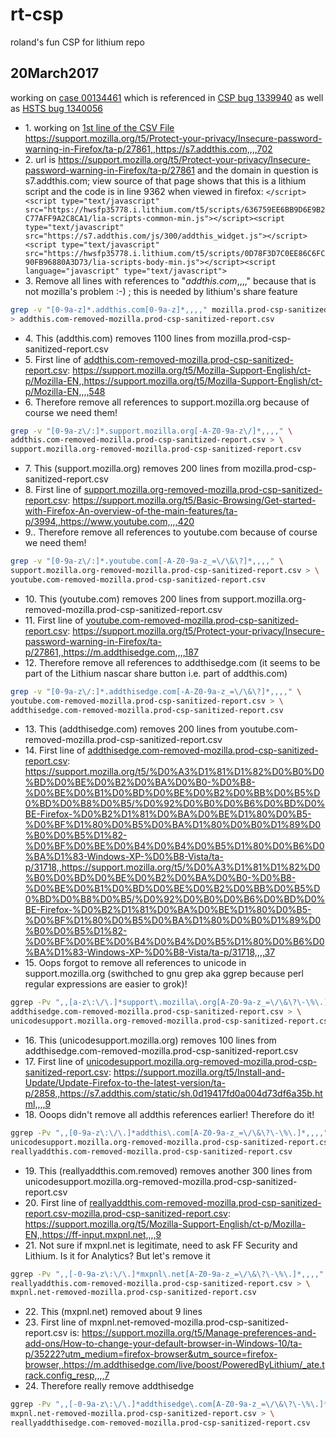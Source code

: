 # rt-csp
roland's fun CSP for lithium repo
## 20March2017
working on [case 00134461](https://supportcases.lithium.com/50061000009MCTs) which is referenced in 
[CSP bug 1339940](https://bugzilla.mozilla.org/show_bug.cgi?id=1339940) as well as 
[HSTS bug 1340056](https://bugzilla.mozilla.org/show_bug.cgi?id=1340056)
* 1\. working on [1st line of the CSV File](https://github.com/rtanglao/rt-csp/blob/master/mozilla.prod-csp-sanitized-report.csv) https://support.mozilla.org/t5/Protect-your-privacy/Insecure-password-warning-in-Firefox/ta-p/27861,,https://s7.addthis.com,,,,702
* 2\. url is https://support.mozilla.org/t5/Protect-your-privacy/Insecure-password-warning-in-Firefox/ta-p/27861 and the domain in question is s7.addthis.com; view source of that page shows that this is a lithium script and the code is in line 9362 when viewed in firefox:
```</script><script type="text/javascript" src="https://hwsfp35778.i.lithium.com/t5/scripts/636759EE6BB9D6E9B2C77AFF9A2C8CA1/lia-scripts-common-min.js"></script><script type="text/javascript" src="https://s7.addthis.com/js/300/addthis_widget.js"></script><script type="text/javascript" src="https://hwsfp35778.i.lithium.com/t5/scripts/0D78F3D7C0EE86C6FC90FB96880A3D73/lia-scripts-body-min.js"></script><script language="javascript" type="text/javascript">```
* 3\. Remove all lines with references to "*addthis.com*,,,," because that is not mozilla's problem :-) ; this is needed by lithium's share feature
```sh
grep -v "[0-9a-z]*.addthis.com[0-9a-z]*,,,," mozilla.prod-csp-sanitized-report.csv \
> addthis.com-removed-mozilla.prod-csp-sanitized-report.csv
```
* 4\. This (addthis.com) removes 1100 lines from mozilla.prod-csp-sanitized-report.csv
* 5\. First line of [addthis.com-removed-mozilla.prod-csp-sanitized-report.csv](https://github.com/rtanglao/rt-csp/blob/master/addthis.com-removed-mozilla.prod-csp-sanitized-report.csv): https://support.mozilla.org/t5/Mozilla-Support-English/ct-p/Mozilla-EN,,https://support.mozilla.org/t5/Mozilla-Support-English/ct-p/Mozilla-EN,,,,548
* 6\. Therefore remove all references to support.mozilla.org because of course we need them!
```sh
grep -v "[0-9a-z\/:]*.support.mozilla.org[-A-Z0-9a-z\/]*,,,," \
addthis.com-removed-mozilla.prod-csp-sanitized-report.csv > \
support.mozilla.org-removed-mozilla.prod-csp-sanitized-report.csv
```
* 7\. This (support.mozilla.org) removes 200 lines from mozilla.prod-csp-sanitized-report.csv
* 8\. First line of [support.mozilla.org-removed-mozilla.prod-csp-sanitized-report.csv](https://github.com/rtanglao/rt-csp/blob/master/support.mozilla.org-removed-mozilla.prod-csp-sanitized-report.csv): https://support.mozilla.org/t5/Basic-Browsing/Get-started-with-Firefox-An-overview-of-the-main-features/ta-p/3994,,https://www.youtube.com,,,,420
* 9.\. Therefore remove all references to youtube.com because of course we need them!
```sh
grep -v "[0-9a-z\/:]*.youtube.com[-A-Z0-9a-z_=\/\&\?]*,,,," \
support.mozilla.org-removed-mozilla.prod-csp-sanitized-report.csv > \
youtube.com-removed-mozilla.prod-csp-sanitized-report.csv
```
* 10\. This (youtube.com) removes 200 lines from support.mozilla.org-removed-mozilla.prod-csp-sanitized-report.csv
* 11\. First line of [youtube.com-removed-mozilla.prod-csp-sanitized-report.csv](https://github.com/rtanglao/rt-csp/blob/master/youtube.com-removed-mozilla.prod-csp-sanitized-report.csv): https://support.mozilla.org/t5/Protect-your-privacy/Insecure-password-warning-in-Firefox/ta-p/27861,,https://m.addthisedge.com,,,,187
* 12\. Therefore remove all references to addthisedge.com (it seems to be part of the Lithium nascar share button i.e. part of addthis.com)
```sh
grep -v "[0-9a-z\/:]*.addthisedge.com[-A-Z0-9a-z_=\/\&\?]*,,,," \
youtube.com-removed-mozilla.prod-csp-sanitized-report.csv > \
addthisedge.com-removed-mozilla.prod-csp-sanitized-report.csv
```
* 13\. This (addthisedge.com) removes 200 lines from youtube.com-removed-mozilla.prod-csp-sanitized-report.csv
* 14\. First line of [addthisedge.com-removed-mozilla.prod-csp-sanitized-report.csv](https://github.com/rtanglao/rt-csp/blob/master/addthisedge.com-removed-mozilla.prod-csp-sanitized-report.csv): https://support.mozilla.org/t5/%D0%A3%D1%81%D1%82%D0%B0%D0%BD%D0%BE%D0%B2%D0%BA%D0%B0-%D0%B8-%D0%BE%D0%B1%D0%BD%D0%BE%D0%B2%D0%BB%D0%B5%D0%BD%D0%B8%D0%B5/%D0%92%D0%B0%D0%B6%D0%BD%D0%BE-Firefox-%D0%B2%D1%81%D0%BA%D0%BE%D1%80%D0%B5-%D0%BF%D1%80%D0%B5%D0%BA%D1%80%D0%B0%D1%89%D0%B0%D0%B5%D1%82-%D0%BF%D0%BE%D0%B4%D0%B4%D0%B5%D1%80%D0%B6%D0%BA%D1%83-Windows-XP-%D0%B8-Vista/ta-p/31718,,https://support.mozilla.org/t5/%D0%A3%D1%81%D1%82%D0%B0%D0%BD%D0%BE%D0%B2%D0%BA%D0%B0-%D0%B8-%D0%BE%D0%B1%D0%BD%D0%BE%D0%B2%D0%BB%D0%B5%D0%BD%D0%B8%D0%B5/%D0%92%D0%B0%D0%B6%D0%BD%D0%BE-Firefox-%D0%B2%D1%81%D0%BA%D0%BE%D1%80%D0%B5-%D0%BF%D1%80%D0%B5%D0%BA%D1%80%D0%B0%D1%89%D0%B0%D0%B5%D1%82-%D0%BF%D0%BE%D0%B4%D0%B4%D0%B5%D1%80%D0%B6%D0%BA%D1%83-Windows-XP-%D0%B8-Vista/ta-p/31718,,,,37
* 15\. Oops forgot to remove  all references to unicode in support.mozilla.org (swithched to gnu grep aka ggrep because perl regular expressions are easier to grok)!
```sh
ggrep -Pv ",,[a-z\:\/\.]*support\.mozilla\.org[A-Z0-9a-z_=\/\&\?\-\%\.]*,,,," \
addthisedge.com-removed-mozilla.prod-csp-sanitized-report.csv > \
unicodesupport.mozilla.org-removed-mozilla.prod-csp-sanitized-report.csv
```
* 16\. This (unicodesupport.mozilla.org) removes 100 lines from addthisedge.com-removed-mozilla.prod-csp-sanitized-report.csv
* 17\. First line of [unicodesupport.mozilla.org-removed-mozilla.prod-csp-sanitized-report.csv](https://github.com/rtanglao/rt-csp/blob/master/unicodesupport.mozilla.org-removed-mozilla.prod-csp-sanitized-report.csv): https://support.mozilla.org/t5/Install-and-Update/Update-Firefox-to-the-latest-version/ta-p/2858,,https://s7.addthis.com/static/sh.0d19417fd0a004d73df6a35b.html,,,,9
* 18\. Ooops didn't remove all addthis references earlier! Therefore do it!
```sh
ggrep -Pv ",,[0-9a-z\:\/\.]*addthis\.com[A-Z0-9a-z_=\/\&\?\-\%\.]*,,,," \
unicodesupport.mozilla.org-removed-mozilla.prod-csp-sanitized-report.csv > \
reallyaddthis.com-removed-mozilla.prod-csp-sanitized-report.csv
```
* 19\. This (reallyaddthis.com.removed) removes another 300 lines from unicodesupport.mozilla.org-removed-mozilla.prod-csp-sanitized-report.csv
* 20\. First line of [reallyaddthis.com-removed-mozilla.prod-csp-sanitized-report.csv-mozilla.prod-csp-sanitized-report.csv](https://github.com/rtanglao/rt-csp/blob/master/reallyaddthis.com-removed-mozilla.prod-csp-sanitized-report.csv): https://support.mozilla.org/t5/Mozilla-Support-English/ct-p/Mozilla-EN,,https://ff-input.mxpnl.net,,,,9
* 21\. Not sure if mxpnl.net is legitimate, need to ask FF Security and Lithium. Is it for Analytics? But let's remove it
```sh
ggrep -Pv ",,[-0-9a-z\:\/\.]*mxpnl\.net[A-Z0-9a-z_=\/\&\?\-\%\.]*,,,," \
reallyaddthis.com-removed-mozilla.prod-csp-sanitized-report.csv > \
mxpnl.net-removed-mozilla.prod-csp-sanitized-report.csv
```
* 22\. This (mxpnl.net) removed about 9 lines
* 23\. First line of mxpnl.net-removed-mozilla.prod-csp-sanitized-report.csv is: https://support.mozilla.org/t5/Manage-preferences-and-add-ons/How-to-change-your-default-browser-in-Windows-10/ta-p/35222?utm_medium=firefox-browser&utm_source=firefox-browser,,https://m.addthisedge.com/live/boost/PoweredByLithium/_ate.track.config_resp,,,,7
* 24\. Therefore really remove addthisedge
```sh
ggrep -Pv ",,[-0-9a-z\:\/\.]*addthisedge\.com[A-Z0-9a-z_=\/\&\?\-\%\.]*,,,," \
mxpnl.net-removed-mozilla.prod-csp-sanitized-report.csv > \
reallyaddthisedge.com-removed-mozilla.prod-csp-sanitized-report.csv
```
